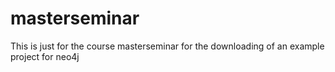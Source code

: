 # masterseminar
This is just for the course masterseminar for the downloading of an example project for neo4j
